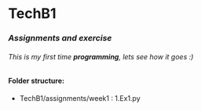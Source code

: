# TechB1

### *Assignments and exercise*

###### This is my first time **programming**, lets see how it goes :)

#### Folder structure: 
- TechB1/assignments/week1 :
1.Ex1.py
